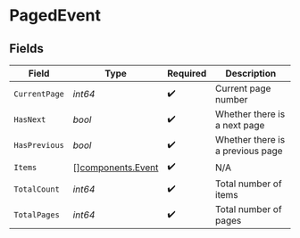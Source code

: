 # PagedEvent


## Fields

| Field                                                  | Type                                                   | Required                                               | Description                                            |
| ------------------------------------------------------ | ------------------------------------------------------ | ------------------------------------------------------ | ------------------------------------------------------ |
| `CurrentPage`                                          | *int64*                                                | :heavy_check_mark:                                     | Current page number                                    |
| `HasNext`                                              | *bool*                                                 | :heavy_check_mark:                                     | Whether there is a next page                           |
| `HasPrevious`                                          | *bool*                                                 | :heavy_check_mark:                                     | Whether there is a previous page                       |
| `Items`                                                | [][components.Event](../../models/components/event.md) | :heavy_check_mark:                                     | N/A                                                    |
| `TotalCount`                                           | *int64*                                                | :heavy_check_mark:                                     | Total number of items                                  |
| `TotalPages`                                           | *int64*                                                | :heavy_check_mark:                                     | Total number of pages                                  |